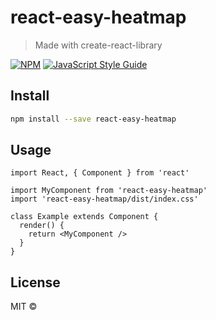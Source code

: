 # react-easy-heatmap

> Made with create-react-library

[![NPM](https://img.shields.io/npm/v/react-easy-heatmap.svg)](https://www.npmjs.com/package/react-easy-heatmap) [![JavaScript Style Guide](https://img.shields.io/badge/code_style-standard-brightgreen.svg)](https://standardjs.com)

## Install

```bash
npm install --save react-easy-heatmap
```

## Usage

```tsx
import React, { Component } from 'react'

import MyComponent from 'react-easy-heatmap'
import 'react-easy-heatmap/dist/index.css'

class Example extends Component {
  render() {
    return <MyComponent />
  }
}
```

## License

MIT © [](https://github.com/)
